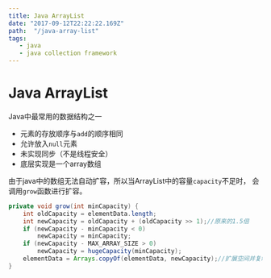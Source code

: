 ```yaml
---
title: Java ArrayList
date: "2017-09-12T22:22:22.169Z"
path:  "/java-array-list"
tags:
   - java
   - java collection framework
---
```


# Java ArrayList

Java中最常用的数据结构之一
* 元素的存放顺序与`add`的顺序相同
* 允许放入`null`元素
* 未实现同步（不是线程安全）
* 底层实现是一个array数组

由于java中的数组无法自动扩容，所以当ArrayList中的容量`capacity`不足时，
会调用`grow`函数进行扩容。

```java
private void grow(int minCapacity) {
    int oldCapacity = elementData.length;
    int newCapacity = oldCapacity + (oldCapacity >> 1);//原来的1.5倍
    if (newCapacity - minCapacity < 0)
        newCapacity = minCapacity;
    if (newCapacity - MAX_ARRAY_SIZE > 0)
        newCapacity = hugeCapacity(minCapacity);
    elementData = Arrays.copyOf(elementData, newCapacity);//扩展空间并复制
}
```